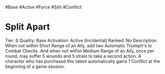#Base 
#Active 
#Force 
#Sith 
#Conflict 
# Split Apart
Tier: 6
Quality: Base
Activation: Active (Incidental)
Ranked: No
Description: When not within Short Range of an Ally, add two Automatic Triumph's to Combat Checks. And when not within Medium Range of an Ally, once per round, may suffer 5 wounds and 5 strain to take a second action. A character who has purchased this talent automatically gains 1 Conflict at the beginning of a game session.